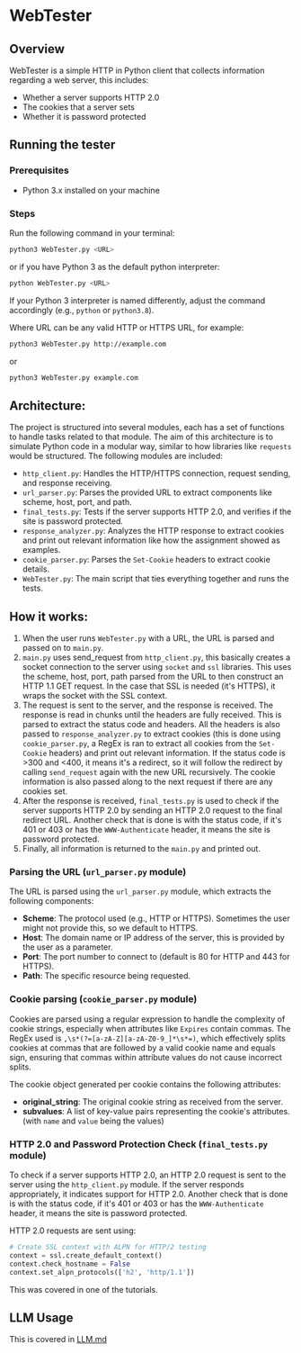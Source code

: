 # WebTester

## Overview

WebTester is a simple HTTP in Python client that collects information regarding a web server, this includes:

- Whether a server supports HTTP 2.0
- The cookies that a server sets
- Whether it is password protected

## Running the tester

### Prerequisites

- Python 3.x installed on your machine

### Steps

Run the following command in your terminal:

```bash
python3 WebTester.py <URL>
```

or if you have Python 3 as the default python interpreter:

```bash
python WebTester.py <URL>
```

If your Python 3 interpreter is named differently, adjust the command accordingly (e.g., `python` or `python3.8`).

Where URL can be any valid HTTP or HTTPS URL, for example:

```bash
python3 WebTester.py http://example.com
```

or

```bash
python3 WebTester.py example.com
```

## Architecture:

The project is structured into several modules, each has a set of functions to handle tasks related to that module. The aim of this architecture is to simulate Python code in a modular way, similar to how libraries like `requests` would be structured. The following modules are included:

- `http_client.py`: Handles the HTTP/HTTPS connection, request sending, and response receiving.
- `url_parser.py`: Parses the provided URL to extract components like scheme, host, port, and path.
- `final_tests.py`: Tests if the server supports HTTP 2.0, and verifies if the site is password protected.
- `response_analyzer.py`: Analyzes the HTTP response to extract cookies and print out relevant information like how the assignment showed as examples.
- `cookie_parser.py`: Parses the `Set-Cookie` headers to extract cookie details.
- `WebTester.py`: The main script that ties everything together and runs the tests.

## How it works:

1. When the user runs `WebTester.py` with a URL, the URL is parsed and passed on to `main.py`.
2. `main.py` uses send_request from `http_client.py`, this basically creates a socket connection to the server using `socket` and `ssl` libraries. This uses the scheme, host, port, path parsed from the URL to then construct an HTTP 1.1 GET request. In the case that SSL is needed (it's HTTPS), it wraps the socket with the SSL context.
3. The request is sent to the server, and the response is received. The response is read in chunks until the headers are fully received. This is parsed to extract the status code and headers. All the headers is also passed to `response_analyzer.py` to extract cookies (this is done using `cookie_parser.py`, a RegEx is ran to extract all cookies from the `Set-Cookie` headers) and print out relevant information. If the status code is >300 and <400, it means it's a redirect, so it will follow the redirect by calling `send_request` again with the new URL recursively. The cookie information is also passed along to the next request if there are any cookies set.
4. After the response is received, `final_tests.py` is used to check if the server supports HTTP 2.0 by sending an HTTP 2.0 request to the final redirect URL. Another check that is done is with the status code, if it's 401 or 403 or has the `WWW-Authenticate` header, it means the site is password protected.
5. Finally, all information is returned to the `main.py` and printed out.

### Parsing the URL (`url_parser.py` module)

The URL is parsed using the `url_parser.py` module, which extracts the following components:

- **Scheme**: The protocol used (e.g., HTTP or HTTPS). Sometimes the user might not provide this, so we default to HTTPS.
- **Host**: The domain name or IP address of the server, this is provided by the user as a parameter.
- **Port**: The port number to connect to (default is 80 for HTTP and 443 for HTTPS).
- **Path**: The specific resource being requested.

### Cookie parsing (`cookie_parser.py` module)

Cookies are parsed using a regular expression to handle the complexity of cookie strings, especially when attributes like `Expires` contain commas. The RegEx used is `,\s*(?=[a-zA-Z][a-zA-Z0-9_]*\s*=)`, which effectively splits cookies at commas that are followed by a valid cookie name and equals sign, ensuring that commas within attribute values do not cause incorrect splits.

The cookie object generated per cookie contains the following attributes:

- **original_string**: The original cookie string as received from the server.
- **subvalues**: A list of key-value pairs representing the cookie's attributes. (with `name` and `value` being the values)

### HTTP 2.0 and Password Protection Check (`final_tests.py` module)

To check if a server supports HTTP 2.0, an HTTP 2.0 request is sent to the server using the `http_client.py` module. If the server responds appropriately, it indicates support for HTTP 2.0. Another check that is done is with the status code, if it's 401 or 403 or has the `WWW-Authenticate` header, it means the site is password protected.

HTTP 2.0 requests are sent using:

```python
# Create SSL context with ALPN for HTTP/2 testing
context = ssl.create_default_context()
context.check_hostname = False
context.set_alpn_protocols(['h2', 'http/1.1'])
```

This was covered in one of the tutorials.

## LLM Usage

This is covered in [LLM.md](LLM.md)
